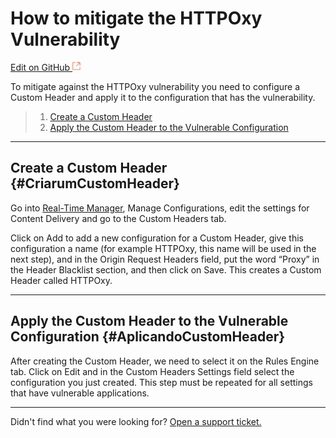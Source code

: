 # How to mitigate the HTTPOxy Vulnerability

[Edit on GitHub <svg width="14" height="14" xmlns="http://www.w3.org/2000/svg"><g fill="none" stroke="#F3652B"><path d="M4.81.71H.672v11.43H12.1V8.001" stroke-width=".8"/><path d="M6.87.786h5.155V5.94M6.31 6.5L12.026.786"/></g></svg>](https://github.com/aziontech/docs_en/edit/master/how-to/configurations/mitigating-a-vulnerability-httpoxy/index.md)

To mitigate against the HTTPOxy vulnerability you need to configure a Custom Header and apply it to the configuration that has the vulnerability.

> 1. [Create a Custom Header](#CriarumCustomHeader)
> 2. [Apply the Custom Header to the Vulnerable Configuration](#AplicandoCustomHeader)

---

## Create a Custom Header {#CriarumCustomHeader}

Go into [Real-Time Manager](https://manager.azion.com/), Manage Configurations, edit the settings for Content Delivery and go to the Custom Headers tab.

Click on Add to add a new configuration for a Custom Header, give this configuration a name (for example HTTPOxy, this name will be used in the next step), and in the Origin Request Headers field, put the word “Proxy” in the Header Blacklist section, and then click on Save. This creates a Custom Header called HTTPOxy.

---

## Apply the Custom Header to the Vulnerable Configuration {#AplicandoCustomHeader}

After creating the Custom Header, we need to select it on the Rules Engine tab. Click on Edit and in the Custom Headers Settings field select the configuration you just created. This step must be repeated for all settings that have vulnerable applications.

---

Didn't find what you were looking for? [Open a support ticket.](https://tickets.azion.com/)